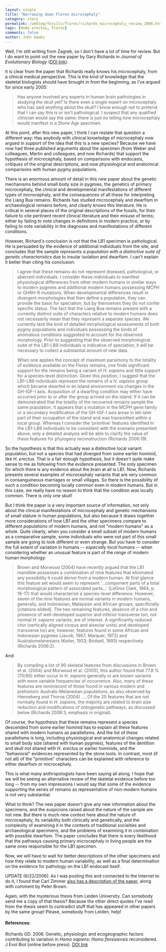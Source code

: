 ```yaml
---
layout: single 
title: "Narrowing down Flores microcephaly" 
category: story
permalink: /weblog/fossils/flores/richards_microcephaly_review_2006.html
tags: [Homo erectus, Flores] 
comments: false 
author: John Hawks 
---
```



<p>
Well, I'm still writing from Zagreb, so I don't have a lot of time for review. But I do want to point out the new paper by Gary Richards in <i>Journal of Evolutionary Biology</i> (<a href="http://dx.doi.org/10.1111/j.1420-9101.2006.01179.x">DOI link</a>). 
</p>

<p>
It is clear from the paper that Richards really knows his microcephaly, from a clinical medical perspective. This is the kind of knowledge that the skeletal biologists should have brought in from the beginning, as I've argued for since early 2005: 
</p>

<blockquote>Has anyone involved any experts in human brain pathologies in studying the skull yet? Is there even a single expert on microcephaly who has said anything about the skull? I know enough not to pretend that I can say this is or isn't pathological. I suspect that any qualified clinician would say the same; there is just no telling how microcephaly would manifest in a Stone Age specimen.</blockquote>

<p>
At this point, after this new paper, I think I can restate that question a different way: Has anybody with clinical knowledge of microcephaly now argued in <i>support</i> of the idea that this is a new species? Because we have now had three published arguments about the specimen (from Weber and colleagues, Martin and colleagues, and now Richards) that support the hypothesis of microcephaly, based on comparisons with endocasts, critiques of the original descriptions, and now physiological and anatomical comparisons with human pygmy populations. 
</p>

<p>
There is an enormous amount of detail in this new paper about the genetic mechanisms behind small body size in pygmies, the genetics of primary microcephaly, the clinical and developmental manifestations of different types of microcephaly, and the consequences of all these for interpreting the Liang Bua remains. Richards has studied microcephaly and dwarfism in archaeological remains before, and clearly knows this literature. He is critical in several places of the original descriptions of the fossils, for their failure to cite pertinent recent clinical literature and their misuse of terms; either by failing to note changes in definitions in modern practice, or by failing to note variability in the diagnoses and manifestations of different conditions. 
</p>

<p>
However, Richard's conclusion is <i>not</i> that the LB1 specimen is pathological. He is persuaded by the evidence of additional individuals from the site, and concludes that the sample <I>represents a population with a distinctive suite of genetic characteristics</i> due to insular isolation and dwarfism. I can't explain it better than citing his conclusion: 
</p>

<blockquote>I agree that these remains do not represent diseased, pathological, or aberrant individuals. I consider these individuals to manifest physiological differences from other modern humans in similar ways to modern pygmies and additional modern humans possessing MCPH or GHRH-R mutations. When developmental differences result in divergent morphologies that then define a population, they can provide the basis for speciation, but by themselves they do not confer specific status. The fact that the Liang Bua remains present with a currently distinct suite of characters relative to modern humans does not necessarily mean that they represent a separate species. We currently lack the kind of detailed morphological assessments of both pygmy populations and individuals possessing the kinds of anomalous conditions suggested to account for the observed morphology. Prior to suggesting that the observed morphological suite of the LB1-LB9 individuals is indicative of speciation, it will be necessary to collect a substantial amount of new data. </blockquote>

<blockquote>When one applies the concept of maximum parsimony to the totality of evidence available on the Flores remains, one finds significant support for the remains being a variant of <i>H. sapiens</i> and little support for a species-level distinction. Given this position, I suggest that the LB1-LB9 individuals represent the remains of a <i>H. sapiens</i> group which became dwarfed in an island environment via changes in the GH-IGF-I axis. Acquisition of a dwarfing condition may either have occurred prior to or after the group arrived on the island. If it can be demonstrated that the totality of the recovered remains sample the same population, it appears that a mutation in the MCPH gene family or a secondary modification of the GH-IGF-I axis arose in teh later part of their occupation of the island and was transmitted within a local group. Whereas I consider the 'primitive' features identified in the LB1-LB9 individuals to be consistent with the scenario presented above, only a detailed analysis will be able to clarify the value of these features for phylogeny reconstruction (Richards 2006:19). </blockquote>

<p>
So the hypothesis is that this actually was a distinctive local variant population, but not a species that had diverged from some earlier hominid, like <i>H. erectus</i>. That is a fair enough hypothesis, but it doesn't quite make sense to me as following from the evidence presented. The only specimen for which there is any evidence about the brain at all is LB1. Now, Richards presents several examples of microcephaly variants that are very common in consanguineous marriages or small villages. So there is the possibility of such a condition becoming locally common even in modern humans. But in this case, we really have no reason to think that the condition <i>was</i> locally common. There is only one skull!
</p>

<p>
But I think the paper is a very important source of information, not only about the clinical manifestations of microcephaly and genetic mechanisms of small stature in human populations, but also because it draws together more considerations of how LB1 and the other specimens compare to different <i>populations</i> of modern humans, and not "modern humans" as a whole. Quite clearly, when you consider a small subset of modern humans as a comparative sample, some individuals who were not part of this small sample are going to look different or even strange. But you have to consider the full extent of variation in humans -- <i>especially local humans</i> -- when considering whether an unusual feature is part of the <i>range</i> of modern human morphology:
</p>

<blockquote>Brown and Morwood (2004) have recently argued that the LB1 mandible possesses a combination of nine features that eliminated any possibility it could derive from a modern human. At first glance this feature set would seem to represent '...component parts of a total morphological pattern of associated parts...' (LeGros Clark, 1964, p. 16-17) that would characterize a species-level difference. However, seven of the nine features are normal variants in modern humans, generally, and Indonesian, Malaysian and African groups, specificially [citations elided]. The two remaining features, absence of a chin and presence of well-developed superior and inferior transverse tori, not normal <i>H. sapiens</i> variants, are of interest. A significantly reduced chin (vertically aligned corpus and alveolar units) and developed transverse tori are, however, features found in some African and Indonesian pygmies (Jacob, 1967; Marquer, 1972) and Australomelanesians (Keiter, 1933; Birdsell, 1993) respectively (Richards 2006:2). </blockquote>

<p>
And: 
</p>

<blockquote>By compiling a list of 90 skeletal features from discussions in Brown et al. (2004) and Morwood et al. (2005), this author found that 77.8 % (70/90) either occur in <i>H. sapiens</i> generally or are known variants with more variable frequencies of occurrence. Also, many of these features are <i>reminiscent</i> of those found in various modern and prehistoric Australo-Melanesian populations, as also observed by Henneberg and Thorne (2004) .... Of the 20 features that are not normally found in <i>H. sapiens</i>, the majority are related to brain size reduction and modifications of ontogenetic pathways, as discussed below (Richards 2006:3, emphasis in original). </blockquote>

<p>
Of course, the hypothesis that these remains represent a species descended from some earlier hominid has to explain all these features shared with modern humans as parallelisms. And the list of these parallelisms is long, including physiological and anatomical changes related to small body size (shared with human pygmies), features of the dentition and skull not shared wtih <i>H. erectus</i> or earlier hominids, and the "behavioral" evidences represented by the stone tools. In contrast, most (if not all) of the "primitive" characters can be explained with reference to either dwarfism or microcephaly. 
</p>

<p>
This is what many anthropologists have been saying all along. I hope that we will be seeing an alternative review of the skeletal evidence before too long -- from my own impressions I would say that some of the evidence supporting the series of remains as representative of non-modern humans is not very substantial. 
</p>

<p>
What to think? The new paper doesn't give any new information about the specimens, and the suspicions raised about the nature of the sample are not new. But there is much new context here about the nature of microcephaly, its variability both clinically and genetically, and the complexity of examining it in the contexts of traditional socieities and archaeological specimens, and the problems of examining it in combination with possible dwarfism. The paper concludes that there is every likelihood that the pathways causing primary microcephaly in living people are the same ones responsible for the LB1 specimen. 
</p>

<p>
Now, we will have to wait for better descriptions of the other specimens and how they relate to modern human variability, as well as a final determination on the evidence for pathology on the LB1 endocast itself. 
</p>

<p>
UPDATE (6/22/2006): As I was posting this and connected to the Internet to do it, I found that Carl Zimmer <a href="http://scienceblogs.com/loom/2006/06/21/hobbits_happy_healthy_human.php#more">also has a description of the paper</a>, along with comment by Peter Brown. 
</p>

<p>
Again, with the mysterious thesis from Leiden University. Can somebody send me a copy of that thesis? Because the other direct quotes I've read from the thesis seem to contradict stuff that has appeared in other papers by the same group! Please, somebody from Leiden, help!
</p>

<h4>References:</h4>

<p class="cite">Richards GD. 2006. Genetic, physiologic and ecogeographic factors contributing to variation in <i>Homo sapiens</i>: <i>Homo floresiensis</i> reconsidered. J Evol Biol (online before press). <a href="http://dx.doi.org/10.1111/j.1420-9101.2006.01179.x">DOI link</a>

